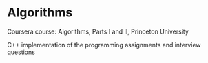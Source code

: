 # Algorithms
 Coursera course: Algorithms, Parts I and II, Princeton University
 
 C++ implementation of the programming assignments and interview questions
